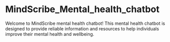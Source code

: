 # MindScribe_Mental_health_chatbot
Welcome to MindScribe mental health chatbot! This mental health chatbot is designed to provide reliable information and resources to help individuals improve their mental health and wellbeing.
